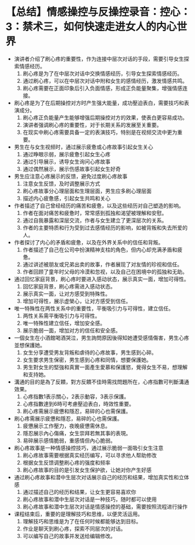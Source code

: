 # 【总结】情感操控与反操控录音：控心：3：禁术三，如何快速走进女人的内心世界

-   演讲者介绍了刷心疼的重要性，作为连接中层次对话的手段，需要引导女生探索情感经历。
    1.  刷心疼是为了在中层次对话中交换情感经历，引导女生探索情感经历。
    2.  通过刷心疼，可以在中层次对话中附和女生的感情经历，激发情感共鸣。
    3.  刷心疼需要在正面印象后引入负面情感，形成正负能量聚集，增强情感连接。
-   刷心疼是为了在后期操控对方时产生强大能量，成功壓迫表白，需要技巧和表演成分。
    1.  刷心疼正负能量产生能够增强后期操控对方的效果，使表白更容易成功。
    2.  演讲者强调刷心疼的重要性，对于长期关系的发展至关重要。
    3.  在现实中刷心疼需要具备一定的表演技巧，特别是在视频交流中更为重要。
-   男生在与女生视频时，通过展示疲惫或心疼故事引起女生关心
    1.  通过睁眼示弱，展示疲惫引起女生心疼
    2.  通过引导展示，诱导女生询问心疼故事
    3.  通过偶然展示，展示伤感故事引起女生好奇
-   男生应注意心疼展示的反馈，避免过度刷心疼故事
    1.  注意女生反馈，及时调整展示方式
    2.  刷心疼故事分心理层面和生理层面，男生应多刷心理层面
    3.  描述内心疲惫感，引起女生共鸣和关心
-   作者描述了自己曾经经历的痛苦和疲惫，以及这些经历对自己塑造的影响。
    1.  作者在面对痛苦和疲惫时，常常感到孤独和渴望被理解和安慰。
    2.  通过自我暴露和深层交流，作者与女生建立了更深层次的关系。
    3.  作者的主要特质和行为受到过去感情经历的影响，如被背叛和失去所爱的人。
-   作者探讨了内心的矛盾和疲惫，以及在外界关系中的信任和背叛。
    1.  作者描述了自己在公司中扮演精神支柱的角色，但内心却充满矛盾和疲惫。
    2.  通过讲述被朋友或兄弟出卖的故事，作者展现了对友情的珍视和信任。
    3.  作者回顾了童年时父母的冷漠和忽视，以及自己在困境中的孤独和无助。
-   通过回忆家庭背景，刷心疼时要进入感动状态，展示真实一面，增加可得性。
    1.  回忆家庭背景，刷心疼需进入感动状态。
    2.  展示真实一面，让对方感受到特殊性。
    3.  增加可得性，展示虚榮心，让对方感受到信任。
-   唯一特殊性在两性关系中的重要性，平衡吸引力与可得性，建立信任。
    1.  两性关系需平衡吸引力与可得性。
    2.  唯一特殊性建立信任，增加安全感。
    3.  展示脆弱一面，增加对方的信任和安全感。
-   一個女生在小酒館喝酒哭泣，男生詢問原因後得知她遭受感情傷害，男生心疼並想保護她。
    1.  女生分享遭受男友背叛和虐待的心疼故事，男生感到心碎。
    2.  女生要求男生保密，男生感到心疼和同情，想要保護她。
    3.  男生對女生的堅強和真實一面產生愛慕和保護慾，覺得女生不易，想理解和支持她。
-   溝通的目的是為了反饋，對方反饋不佳時需找問題所在，心疼指數可判斷溝通效果。
    1.  心疼指數1表示關心，2表示動容，3表示保護。
    2.  心疼指數達到6時可考慮壓迫表白，時效性重要。
    3.  刷心疼需展示疲憊和隱忍，易碎的心也需保護。
-   刷心疼需展示疲憊和隱忍，易碎的心也需保護。
    1.  疲憊展示工作壓力，夜晚疲憊需休息。
    2.  隱忍展示內心傷痛，女生崇拜若無其事的表現。
    3.  易碎展示感情脆弱，重感情但內心脆弱。
-   刷心疼故事是一种情感操控技巧，通过展示脆弱一面吸引女生注意
    1.  刷心疼故事需要根据真实经历编写，可以寻求他人帮助修改
    2.  根据女生反馈调整刷心疼的强度和频率
    3.  刷心疼故事的目的是引发女生保护欲，让她对你产生好感
-   通过刷心疼故事和潜中生层次对话展示自己的经历和结果，增加真实性和立体感
    1.  通过描述自己的经历和结果，让女生更容易喜欢你
    2.  刷心疼故事和潜中生层次对话是一种技巧，随时都可以使用
    3.  刷心疼故事和潜中生层次对话是情感操控的基础，需要按照流程进行操作
-   课程结束后，重要的是理解技巧和思维，以便灵活运用。
    1.  理解技巧和思维是为了在任何时候都能够达到目标。
    2.  作业是聊天到刷心疼，探索不同层次的对话。
    3.  可以编写自己的故事并发送给编辑修改。